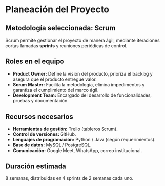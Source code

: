 # Planeación del Proyecto

## Metodología seleccionada: Scrum
Scrum permite gestionar el proyecto de manera ágil, mediante iteraciones cortas llamadas **sprints** y reuniones periódicas de control.

## Roles en el equipo
- **Product Owner:** Define la visión del producto, prioriza el backlog y asegura que el producto entregue valor.  
- **Scrum Master:** Facilita la metodología, elimina impedimentos y garantiza el cumplimiento del marco ágil.  
- **Development Team:** Encargado del desarrollo de funcionalidades, pruebas y documentación.  

## Recursos necesarios
- **Herramientas de gestión:** Trello (tableros Scrum).  
- **Control de versiones:** GitHub.  
- **Lenguajes de programación:** Python / Java (según requerimientos).  
- **Base de datos:** MySQL / PostgreSQL.  
- **Comunicación:** Google Meet, WhatsApp, correo institucional.  

## Duración estimada
8 semanas, distribuidas en 4 sprints de 2 semanas cada uno.  
